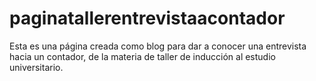 # paginatallerentrevistaacontador
Esta es una página creada como blog para dar a conocer una entrevista hacia un contador, de la materia de taller de inducción al estudio universitario.
